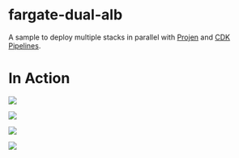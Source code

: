# fargate-dual-alb

A sample to deploy multiple stacks in parallel with [Projen](https://github.com/projen/projen) and [CDK Pipelines](https://aws.amazon.com/tw/blogs/developer/cdk-pipelines-continuous-delivery-for-aws-cdk-applications/).

# In Action

![](https://pbs.twimg.com/media/E8mglBRUUAEz7Vw?format=jpg&name=4096x4096)

![](https://pbs.twimg.com/media/E8mhPfaUUAMKg4O?format=jpg&name=4096x4096)

![](https://pbs.twimg.com/media/E8mhewzVcA0IsAZ?format=jpg&name=4096x4096)

![](https://pbs.twimg.com/media/E8mhy82UYAUIKAG?format=jpg&name=4096x4096)
